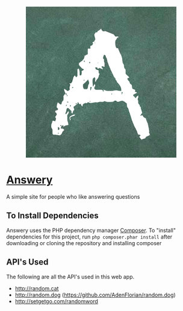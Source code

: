 <p align="center">
    <img src="answery-logo.png">
</p>

# [Answery](https://answery.herokuapp.com)
A simple site for people who like answering questions

## To Install Dependencies
Answery uses the PHP dependency manager [Composer](https://getcomposer.org). To "install" dependencies for this project, run `php composer.phar install` after downloading or cloning the repository and installing composer


## API's Used
The following are all the API's used in this web app.
- http://random.cat
- http://random.dog (https://github.com/AdenFlorian/random.dog)
- http://setgetgo.com/randomword